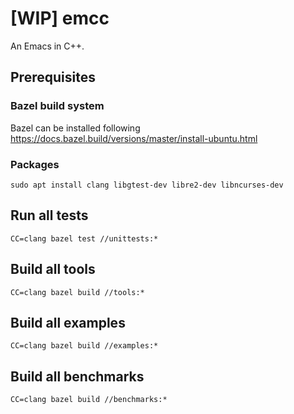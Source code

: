 # [WIP] emcc
An Emacs in C++.

## Prerequisites
### Bazel build system
Bazel can be installed following https://docs.bazel.build/versions/master/install-ubuntu.html

### Packages
```
sudo apt install clang libgtest-dev libre2-dev libncurses-dev
```

## Run all tests
```
CC=clang bazel test //unittests:*
```

## Build all tools
```
CC=clang bazel build //tools:*
```

## Build all examples
```
CC=clang bazel build //examples:*
```

## Build all benchmarks
```
CC=clang bazel build //benchmarks:*
```
